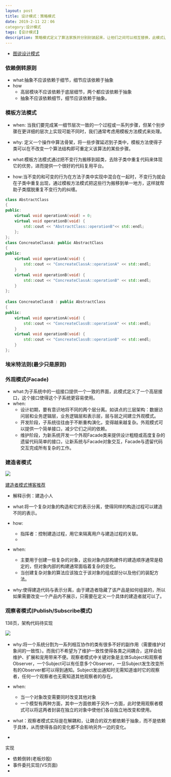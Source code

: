 ```yaml
---
layout: post
title: 设计模式：策略模式
date: 2019-2-11 22：06
category:设计模式
tags: [设计模式]
description: 策略模式定义了算法家族并分别封装起来，让他们之间可以相互替换，此模式让算法的变化不会影响算法客户。
---
```


- [图说设计模式](https://design-patterns.readthedocs.io/zh_CN/latest/index.html)



### 依赖倒转原则

- what:抽象不应该依赖于细节，细节应该依赖于抽象
- how
  - 高层模块不应该依赖于底层细节，两个都应该依赖于抽象
  - 抽象不应该依赖细节，细节应该依赖于抽象。

### 模板方法模式

- when:  当我们要完成某一细节层次一致的一个过程或一系列步骤，但某个别步骤在更详细的层次上实现可能不同时，我们通常考虑用模板方法模式来处理。

- why:  定义一个操作中算法骨架，将一些步骤延迟到子类中，模板方法使得子类可以在不改变一个算法结构即可重定义该算法的某些步骤。

- what:模板方法模式通过把不变行为搬移到超类，去除子类中重复代码来体现它的优势，进而提供一个很好的代码复用平台。
- how:当不变的和可变的行为在方法子类中实现中混合在一起时，不变行为就会在子类中重复出现，通过模板方法模式把这些行为搬移到单一地方，这样就帮助子类摆脱重复不变行为的纠缠。

```C++
class AbstractClass
{
public:
	virtual void operationA(void) = 0;
	virtual void operationB(void) { 
		std::cout << "AbstractClass::operationB"<< std::endl; 
	};
};
class ConcreateClassA: public AbstractClass
{
public:
	virtual void operationA(void) {
		std::cout << "ConcreateClassA::operationA" << std::endl;
	}
	virtual void operationB(void) {
		std::cout << "ConcreateClassA::operationB" << std::endl;
	}
};

class ConcreateClassB : public AbstractClass
{
public:
	virtual void operationA(void) {
		std::cout << "ConcreateClassB::operationA" << std::endl;
	}
	virtual void operationB(void) {
		std::cout << "ConcreateClassB::operationB" << std::endl;
	}
};
```



### 埃米特法则(最少只是原则)



### 外观模式(Facade)

- what:为子系统中的一组接口提供一个一致的界面，此模式定义了一个高层接口，这个接口使得这个子系统更容易使用。
- when:
  - 设计初期，要有意识地将不同的两个层分离。如讲点的三层架构：数据访问层和业务逻辑层，业务逻辑层和表示层，层与层之间建立外观模式。
  - 开发阶段，子系统往往由于不断重构演化，变得越来越复杂。外观模式可以提供一个简单接口，减少它们之间的依赖。
  - 维护阶段，为新系统开发一个外观Facade类来提供设计粗糙或高度复杂的遗留代码简单的接口，让新系统与Facade对象交互，Facade与遗留代码交互完成所有复杂的工作。

### 建造者模式

![](..\_img\建造者模式结构图.png)

[建造者模式博客推荐](<https://design-patterns.readthedocs.io/zh_CN/latest/creational_patterns/builder.html>)

- 解释示例：建造小人
- what:将一个复杂对象的构造和它的表示分离，使得同样的构造过程可以建造不同的表示。
- how:
  - 指挥者：控制建造过程，用它来隔离用户与建造过程的关联。
  - 

- when:
  - 主要用于创建一些复杂的对象，这些对象内部构建件的建造顺序通常是稳定的，但对象内部的构建通常面临着复杂的变化。
  - 当创建复杂对象的算法应该独立于该对象的组成部分以及他们的装配方法。
- why:使得建造代码与表示分离，由于建造者隐藏了该产品是如何组装的，所以如果需要改变一个产品内不展示，只需要在定义一个具体的建造者就可以了。



### 观察者模式(Publish/Subscribe模式)

138页，架构代码待实现

![](..\_img\设计模式\观察者模式.png)

- why:将一个系统分割为一系列相互协作的类有很多不好的副作用（需要维护对象间的一致性）。而我们不希望为了维护一致性使得各类之间耦合，这样会给维护、扩展和宠用带来不便。观察者模式中关键对象是主体Subject和观察者Observer，一个Subject可以有任意多个Observer，一旦Subject发生改变所有的Observer都可以得到通知。Subject发出通知时无需知道谁时它的观察者，任何一个观察者也无需知道其他观察者的存在。
- when:
  - 当一个对象改变需要同时改变其他对象
  - 一个模型有两种方面，其中一方面依赖于另外一方面，此时使用观察者模式可以将这两者封装在独立的对象中使他们各自独立地改变和使用。

- what：观察者模式实际是在解耦和，让耦合的双方都依赖于抽象，而不是依赖于具体，从而使得各自的变化都不会影响另外一边的变化。
- 

实现

- 依赖倒转(老板炒股)
- 事件委托实现(VS页面)
- 